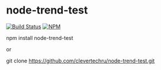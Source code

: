 # node-trend-test
[![Build Status](https://travis-ci.org/clevertechru/node-trend-test.svg?branch=master)](https://travis-ci.org/clevertechru/node-trend-test)
[![NPM](https://nodei.co/npm/node-trend-test.png)](https://nodei.co/npm/node-trend-test/)

npm install node-trend-test

or

git clone https://github.com/clevertechru/node-trend-test.git



